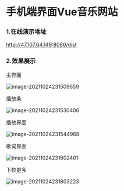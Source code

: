 # 手机端界面Vue音乐网站

### 1.在线演示地址

http://47.107.64.149:8080/dist

### 2.效果展示

主界面

![image-20211024231509659](https://cdn.jsdelivr.net/gh/Gip886/picture/img/20211024231510.png)

播放条

![image-20211024231530406](https://cdn.jsdelivr.net/gh/Gip886/picture/img/20211024231531.png)

播放界面

![image-20211024231544968](https://cdn.jsdelivr.net/gh/Gip886/picture/img/20211024231719.png)

歌词界面

![image-20211024231602401](https://cdn.jsdelivr.net/gh/Gip886/picture/img/20211024231630.png)

下拉更多

![image-20211024231803223](https://cdn.jsdelivr.net/gh/Gip886/picture/img/20211024231804.png)